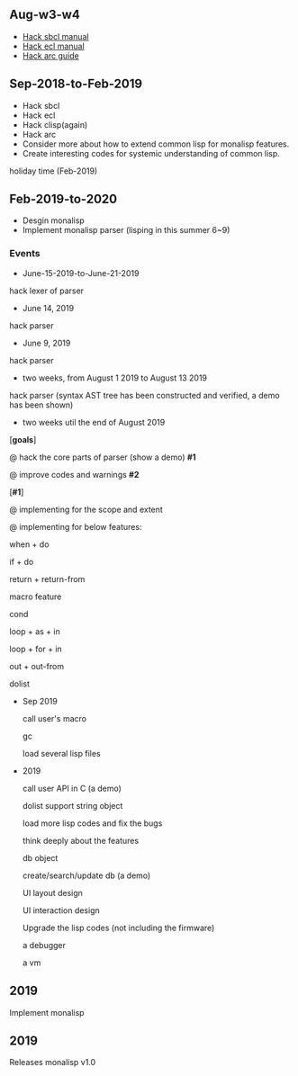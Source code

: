 
## Aug-w3-w4
- [Hack sbcl manual](http://sbcl.org/manual/sbcl.pdf)
- [Hack ecl manual](https://common-lisp.net/project/ecl/static/manual/)
- [Hack arc guide](http://paulgraham.com/arc.html)

## Sep-2018-to-Feb-2019
- Hack sbcl
- Hack ecl
- Hack clisp(again)
- Hack arc
- Consider more about how to extend common lisp for monalisp features.
- Create interesting codes for systemic understanding of common lisp.

holiday time (Feb-2019)

## Feb-2019-to-2020

- Desgin monalisp
- Implement monalisp parser (lisping in this summer 6~9)

### Events

- June-15-2019-to-June-21-2019

hack lexer of parser

- June 14, 2019

hack parser

- June 9, 2019

hack parser

- two weeks, from August 1 2019 to August 13 2019

hack parser (syntax AST tree has been constructed and verified, a demo has been shown)

- two weeks util the end of August 2019

[**goals**]

@ hack the core parts of parser (show a demo)  **#1**

@ improve codes and warnings  **#2**

[**#1**]

@ implementing for the scope and extent

@ implementing for below features:

when + do

if + do

return + return-from

macro feature

cond

loop + as + in

loop + for + in

out + out-from

dolist


- Sep 2019

	call user's macro
	
	gc
	
	load several lisp files
			
- 2019

	call user API in C (a demo)
	
	dolist
	support string object
		
	load more lisp codes and fix the bugs

	think deeply about the features
	 
	db object

	create/search/update db (a demo)
	
	UI layout design
	
	UI interaction design
	
	Upgrade the lisp codes (not including the firmware)
	
	a debugger
	
	a vm
	
	
## 2019
Implement monalisp


## 2019
Releases monalisp v1.0


   
   





